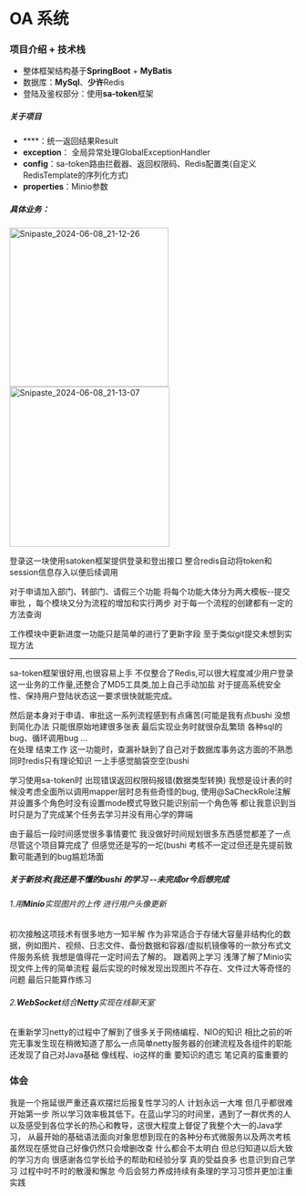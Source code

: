 # OA 系统

### 项目介绍 + 技术栈
* ​整体框架结构基于**SpringBoot**  +  **MyBatis**
* ​数据库：**MySql**、**少许**Redis
* ​登陆及鉴权部分：使用**sa-token**框架                                                 

##### 关于项目
* ****：统一返回结果Result
* **exception**： 全局异常处理GlobalExceptionHandler
* **config**：sa-token路由拦截器、返回权限码、Redis配置类(自定义RedisTemplate的序列化方式)
* **properties**：Minio参数

##### 具体业务：

<img width="279" alt="Snipaste_2024-06-08_21-12-26" src="https://github.com/zxyii/OA-Demo/assets/148053132/fde9f8e3-ea39-468c-8cf7-ce8890cc1a7e">

<img width="281" alt="Snipaste_2024-06-08_21-13-07" src="https://github.com/zxyii/OA-Demo/assets/148053132/2e4752b8-084b-4bce-8970-40230bb2a037">


登录这一块使用satoken框架提供登录和登出接口 整合redis自动将token和session信息存入以便后续调用

对于申请加入部门、转部门、请假三个功能 将每个功能大体分为两大模板--提交 审批 ，每个模块又分为流程的增加和实行两步 对于每一个流程的创建都有一定的方法查询

工作模块中更新进度一功能只是简单的进行了更新字段 至于类似git提交未想到实现方法

-----
sa-token框架很好用,也很容易上手 不仅整合了Redis,可以很大程度减少用户登录这一业务的工作量,还整合了MD5工具类,加上自己手动加盐 对于提高系统安全性、保持用户登陆状态这一要求很快就能完成。  

然后是本身对于申请、审批这一系列流程感到有点痛苦(可能是我有点bushi 没想到简化办法 只能很原始地建很多张表 最后实现业务时就很杂乱繁琐 各种sql的bug、循环调用bug ...    
在处理 结束工作 这一功能时，查漏补缺到了自己对于数据库事务这方面的不熟悉  同时redis只有理论知识 一上手感觉脑袋空空(bushi

学习使用sa-token时 出现错误返回权限码报错(数据类型转换) 我想是设计表的时候没考虑全面所以调用mapper层时总有些奇怪的bug, 使用@SaCheckRole注解
并设置多个角色时没有设置mode模式导致只能识别前一个角色等 都让我意识到当时只是为了完成某个任务去学习并没有用心学的弊端 

由于最后一段时间感觉很多事情要忙 我没做好时间规划很多东西感觉都差了一点 尽管这个项目算完成了 但感觉还是写的一坨(bushi  考核不一定过但还是先提前致歉可能遇到的bug尴尬场面  
##### 关于新技术(我还是不懂的bushi 的学习 --未完成or今后想完成
###### 1.用**Minio**实现图片的上传 进行用户头像更新 
初次接触这项技术有很多地方一知半解 作为非常适合于存储大容量非结构化的数据，例如图片、视频、日志文件、备份数据和容器/虚拟机镜像等的一款分布式文件服务系统 我想是值得花一定时间去了解的。
跟着网上学习 浅薄了解了Minio实现文件上传的简单流程 最后实现的时候发现出现图片不存在、文件过大等奇怪的问题 最后只能算作练习
###### 2.**WebSocket**结合**Netty**实现在线聊天室 
在重新学习netty的过程中了解到了很多关于网络编程、NIO的知识 相比之前的听完无事发生现在稍微知道了那么一点简单netty服务器的创建流程及各组件的职能 还发现了自己对Java基础 像线程、io这样的重
要知识的遗忘 笔记真的蛮重要的

### 体会
我是一个拖延很严重还喜欢摆烂后报复性学习的人 计划永远一大堆 但几乎都很难开始第一步 所以学习效率极其低下。在蓝山学习的时间里，遇到了一群优秀的人以及感受到各位学长的热心和教导，这很大程度上督促了我整个大一的Java学习，
从最开始的基础语法面向对象思想到现在的各种分布式微服务以及两次考核 虽然现在感觉自己好像仍然只会增删改查 什么都会不太明白 但总归知道以后大致的学习方向 很感谢各位学长给予的帮助和经验分享 真的受益良多 也意识到自己学习
过程中时不时的散漫和懈怠 今后会努力养成持续有条理的学习习惯并更加注重实践
